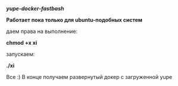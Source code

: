 ***yupe-docker-fastbash***


**Работает пока только для ubuntu-подобных систем**

даем права на выполнение: 

**chmod +x xi**

запускаем:

**./xi**

Все :) В конце получаем развернутый докер с загруженной yupe


